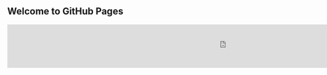 ## Welcome to GitHub Pages

<iframe width="1000" height="100" style="border: 0px;" src="https://studio.code.org/projects/gamelab/plKvZUFUGFMoDfj4VZF05FKTe39EJbJHHk0_2Le4ud4/embed"></iframe>
